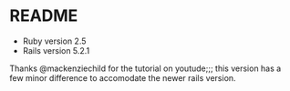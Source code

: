 # README

- Ruby version 2.5
- Rails version 5.2.1

Thanks @mackenziechild for the tutorial on youtude;;; this version has a few minor
difference to accomodate the newer rails version.
